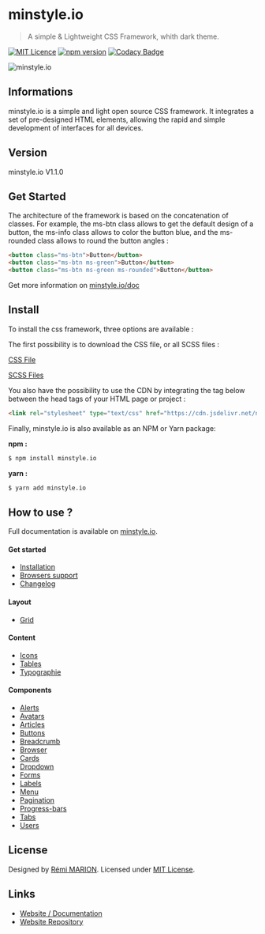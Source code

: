 # minstyle.io

> A simple & Lightweight CSS Framework, whith dark theme.

[![MIT Licence](https://badges.frapsoft.com/os/mit/mit.svg?v=103)](https://opensource.org/licenses/mit-license.php)
[![npm version](https://badge.fury.io/js/minstyle.io.svg)](https://badge.fury.io/js/minstyle.io)
[![Codacy Badge](https://api.codacy.com/project/badge/Grade/288674d06fe449ddaece13d6614cc5a4)](https://www.codacy.com/app/Airmime/minstyle.io?utm_source=github.com&amp;utm_medium=referral&amp;utm_content=Airmime/minstyle.io&amp;utm_campaign=Badge_Grade)

![minstyle.io](https://nsa40.casimages.com/img/2019/12/02//191202090524519052.png)

## Informations
minstyle.io is a simple and light open source CSS framework. It integrates a set of pre-designed HTML elements, allowing the rapid and simple development of interfaces for all devices.

## Version
minstyle.io V1.1.0

## Get Started

The architecture of the framework is based on the concatenation of classes. For example, the ms-btn class allows to get the default design of a button, the ms-info class allows to color the button blue, and the ms-rounded class allows to round the button angles :

```html
<button class="ms-btn">Button</button>
<button class="ms-btn ms-green">Button</button>
<button class="ms-btn ms-green ms-rounded">Button</button>
```

Get more information on [minstyle.io/doc](https://minstyle.io/docs/installation)

## Install

To install the css framework, three options are available :

The first possibility is to download the CSS file, or all SCSS files :

[CSS File](https://github.com/Airmime/minstyle.io/blob/master/css/minstyle.io.css)

[SCSS Files](https://github.com/Airmime/minstyle.io/tree/master/css/scss)

You also have the possibility to use the CDN by integrating the tag below between the head tags of your HTML page or project :

```html
<link rel="stylesheet" type="text/css" href="https://cdn.jsdelivr.net/npm/minstyle.io@1.0.2/css/minstyle.io.min.css">
```

Finally, minstyle.io is also available as an NPM or Yarn package:

**npm :**

```sh
$ npm install minstyle.io
```

**yarn :**

```sh
$ yarn add minstyle.io
```

## How to use ?

Full documentation is available on [minstyle.io](https://minstyle.io).

#### Get started
* [Installation](https://minstyle.io/docs/installation)
* [Browsers support](https://minstyle.io/docs/browsers-support)
* [Changelog](https://minstyle.io/docs/changelog/)

#### Layout
* [Grid](https://minstyle.io/docs/grid/)

#### Content
* [Icons](https://minstyle.io/docs/icons)
* [Tables](https://minstyle.io/docs/tables)
* [Typographie](https://minstyle.io/docs/typographie)

#### Components
* [Alerts](https://minstyle.io/docs/alerts)
* [Avatars](https://minstyle.io/docs/avatars)
* [Articles](https://minstyle.io/docs/articles/)
* [Buttons](https://minstyle.io/docs/buttons)
* [Breadcrumb](https://minstyle.io/docs/breadcrumbs)
* [Browser](https://minstyle.io/docs/browser)
* [Cards](https://minstyle.io/docs/cards)
* [Dropdown](https://minstyle.io/docs/dropdown)
* [Forms](https://minstyle.io/docs/forms)
* [Labels](https://minstyle.io/docs/labels)
* [Menu](https://minstyle.io/docs/menu)
* [Pagination](https://minstyle.io/docs/pagination)
* [Progress-bars](https://minstyle.io/docs/progress-bars)
* [Tabs](https://minstyle.io/docs/tabs)
* [Users](https://minstyle.io/docs/users)

## License

Designed by [Rémi MARION](https://remi-marion.fr). Licensed under [MIT License](https://github.com/Airmime/minstyle.io/blob/master/LICENSE).


## Links

* [Website / Documentation](https://minstyle.io/)
* [Website Repository](https://github.com/Airmime/minstyle.io-Website)

